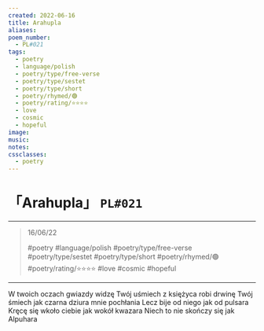 ```yaml
---
created: 2022-06-16
title: Arahupla
aliases:
poem_number:
  - PL#021
tags:
  - poetry
  - language/polish
  - poetry/type/free-verse
  - poetry/type/sestet
  - poetry/type/short
  - poetry/rhymed/🟢
  - poetry/rating/⭐⭐⭐⭐
  - love
  - cosmic
  - hopeful
image:
music:
notes:
cssclasses:
  - poetry
---
```

# 「Arahupla」 `PL#021`

---

> 16/06/22
> 
> #poetry 
> #language/polish 
> #poetry/type/free-verse #poetry/type/sestet #poetry/type/short 
> #poetry/rhymed/🟢 
> #poetry/rating/⭐⭐⭐⭐ 
> #love #cosmic #hopeful 

---

W twoich oczach gwiazdy widzę
Twój uśmiech z księżyca robi drwinę
Twój śmiech jak czarna dziura mnie pochłania
Lecz bije od niego jak od pulsara
Kręcę się wkoło ciebie jak wokół kwazara
Niech to nie skończy się jak Alpuhara